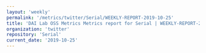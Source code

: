 ```yaml
---
layout: 'weekly'
permalink: '/metrics/twitter/Serial/WEEKLY-REPORT-2019-10-25'
title: 'DAI Lab OSS Metrics Metrics report for Serial | WEEKLY-REPORT-2019-10-25'
organization: 'twitter'
repository: 'Serial'
current_date: '2019-10-25'
---
```

